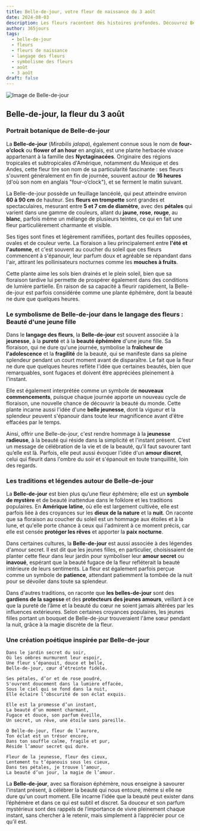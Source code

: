 ```yaml
---
title: Belle-de-jour, votre fleur de naissance du 3 août
date: 2024-08-03
description: Les fleurs racontent des histoires profondes. Découvrez Belle-de-jour, votre fleur de naissance du 3 août, ses symboles et récits fascinants. Plongez dans sa signification et son langage unique dans l'art floral.
author: 365jours
tags:
  - belle-de-jour
  - fleurs
  - fleurs de naissance
  - langage des fleurs
  - symbolisme des fleurs
  - août
  - 3 août
draft: false
---
```



![Image de Belle-de-jour](https://cdn.pixabay.com/photo/2016/02/12/17/32/flower-1196470_1280.jpg#center)


## Belle-de-jour, la fleur du 3 août

### Portrait botanique de Belle-de-jour

La **Belle-de-jour** (_Mirabilis jalapa_), également connue sous le nom de **four-o’clock** ou **flower of an hour** en anglais, est une plante herbacée vivace appartenant à la famille des **Nyctaginacées**. Originaire des régions tropicales et subtropicales d'Amérique, notamment du Mexique et des Andes, cette fleur tire son nom de sa particularité fascinante : ses fleurs s'ouvrent généralement en fin de journée, souvent autour de **16 heures** (d'où son nom en anglais "four-o’clock"), et se ferment le matin suivant.

La Belle-de-jour possède un feuillage lancéolé, qui peut atteindre environ **60 à 90 cm** de hauteur. Ses **fleurs en trompette** sont grandes et spectaculaires, mesurant entre **5 et 7 cm de diamètre**, avec des **pétales** qui varient dans une gamme de couleurs, allant du **jaune**, **rose**, **rouge**, au **blanc**, parfois même un mélange de plusieurs teintes, ce qui en fait une fleur particulièrement charmante et visible.

Ses tiges sont fines et légèrement ramifiées, portant des feuilles opposées, ovales et de couleur verte. La floraison a lieu principalement entre **l'été et l'automne**, et c'est souvent au coucher du soleil que ces fleurs commencent à s'épanouir, leur parfum doux et agréable se répandant dans l'air, attirant les pollinisateurs nocturnes comme les **mouches à fruits**.

Cette plante aime les sols bien drainés et le plein soleil, bien que sa floraison tardive lui permette de prospérer également dans des conditions de lumière partielle. En raison de sa capacité à fleurir rapidement, la Belle-de-jour est parfois considérée comme une plante éphémère, dont la beauté ne dure que quelques heures.

### Le symbolisme de Belle-de-jour dans le langage des fleurs : Beauté d'une jeune fille

Dans le **langage des fleurs**, la **Belle-de-jour** est souvent associée à la **jeunesse**, à la **pureté** et à la **beauté éphémère** d'une jeune fille. Sa floraison, qui ne dure qu'une journée, symbolise la **fraîcheur de l'adolescence** et la **fragilité** de la beauté, qui se manifeste dans sa pleine splendeur pendant un court moment avant de disparaître. Le fait que la fleur ne dure que quelques heures reflète l'idée que certaines beautés, bien que remarquables, sont fugaces et doivent être appréciées pleinement à l'instant.

Elle est également interprétée comme un symbole de **nouveaux commencements**, puisque chaque journée apporte un nouveau cycle de floraison, une nouvelle chance de découvrir la beauté du monde. Cette plante incarne aussi l'idée d'une **belle jeunesse**, dont la vigueur et la splendeur peuvent s'épanouir dans toute leur magnificence avant d'être effacées par le temps.

Ainsi, offrir une Belle-de-jour, c'est rendre hommage à la **jeunesse radieuse**, à la beauté qui réside dans la simplicité et l'instant présent. C’est un message de célébration de la vie et de la beauté, qu’il faut savourer tant qu’elle est là. Parfois, elle peut aussi évoquer l'idée d'un **amour discret**, celui qui fleurit dans l'ombre du soir et s'épanouit en toute tranquillité, loin des regards.

### Les traditions et légendes autour de Belle-de-jour

La **Belle-de-jour** est bien plus qu’une fleur éphémère; elle est un **symbole de mystère** et de beauté inattendue dans le folklore et les traditions populaires. En **Amérique latine**, où elle est largement cultivée, elle est parfois liée à des croyances sur les **dieux de la nature** et la **nuit**. On raconte que sa floraison au coucher du soleil est un hommage aux étoiles et à la lune, et qu'elle porte chance à ceux qui l'admirent à ce moment précis, car elle est censée **protéger les rêves** et apporter la **paix nocturne**.

Dans certaines cultures, la **Belle-de-jour** est aussi associée à des légendes d'amour secret. Il est dit que les jeunes filles, en particulier, choisissaient de planter cette fleur dans leur jardin pour symboliser leur **amour secret** ou **inavoué**, espérant que la beauté fugace de la fleur refléterait la beauté intérieure de leurs sentiments. La fleur est également parfois perçue comme un symbole de **patience**, attendant patiemment la tombée de la nuit pour se dévoiler dans toute sa splendeur.

Dans d'autres traditions, on raconte que **les belles-de-jour** sont des **gardiens de la sagesse** et des **protecteurs des jeunes amours**, veillant à ce que la pureté de l’âme et la beauté du cœur ne soient jamais altérées par les influences extérieures. Selon certaines croyances populaires, les jeunes filles portant un bouquet de Belle-de-jour trouveraient l'âme sœur pendant la nuit, grâce à la magie discrète de la fleur.

### Une création poétique inspirée par Belle-de-jour

```
Dans le jardin secret du soir,
Où les ombres murmurent leur espoir,
Une fleur s’épanouit, douce et belle,
Belle-de-jour, cœur d’étreinte fidèle.

Ses pétales, d’or et de rose poudré,
S'ouvrent doucement dans la lumière effacée,
Sous le ciel qui se fond dans la nuit,
Elle éclaire l’obscurité de son éclat exquis.

Elle est la promesse d’un instant,
La beauté d’un moment charmant,
Fugace et douce, son parfum éveille,
Un secret, un rêve, une étoile sans pareille.

O Belle-de-jour, fleur de l’aurore,
Ton éclat est un trésor encore,
Dans ton souffle calme, fragile et pur,
Réside l’amour secret qui dure.

Fleur de la jeunesse, fleur des cieux,
Lentement tu t’épanouis sous les cieux,
Dans tes pétales, je trouve l’amour,
La beauté d’un jour, la magie de l’amour.
```

La **Belle-de-jour**, avec sa floraison éphémère, nous enseigne à savourer l'instant présent, à célébrer la beauté qui nous entoure, même si elle ne dure qu'un court moment. Elle incarne l’idée que la beauté peut exister dans l’éphémère et dans ce qui est subtil et discret. Sa douceur et son parfum mystérieux sont des rappels de l’importance de vivre pleinement chaque instant, sans chercher à le retenir, mais simplement à l’apprécier pour ce qu’il est.
